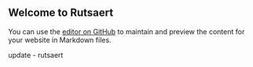 ## Welcome to Rutsaert
You can use the [editor on GitHub](https://github.com/evelienrutsaert/rutsaert/edit/master/README.md) to maintain and preview the content for your website in Markdown files.

update - rutsaert